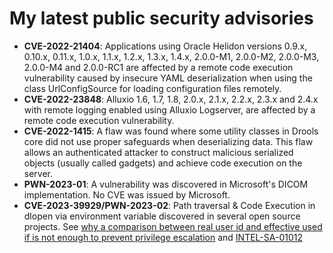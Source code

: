 # My latest public security advisories

- **CVE-2022-21404**: Applications using Oracle Helidon versions  0.9.x, 0.10.x, 0.11.x, 1.0.x, 1.1.x, 1.2.x, 1.3.x, 1.4.x, 2.0.0-M1, 2.0.0-M2, 2.0.0-M3, 2.0.0-M4 and 2.0.0-RC1 are affected by a remote code execution vulnerability caused by insecure YAML deserialization when using the class UrlConfigSource for loading configuration files remotely. 
- **CVE-2022-23848**: Alluxio 1.6, 1.7, 1.8, 2.0.x, 2.1.x, 2.2.x, 2.3.x and 2.4.x with remote logging enabled using Alluxio Logserver, are affected by a remote code execution vulnerability.
- **CVE-2022-1415**: A flaw was found where some utility classes in Drools core did not use proper safeguards when deserializing data. This flaw allows an authenticated attacker to construct malicious serialized objects (usually called gadgets) and achieve code execution on the server.
- **PWN-2023-01**: A vulnerability was discovered in Microsoft's DICOM implementation. No CVE was issued by Microsoft.
- **CVE-2023-39929/PWN-2023-02**: Path traversal & Code Execution in dlopen via environment variable discovered in several open source projects. See [why a comparison between real user id and effective used if is not enough to prevent privilege escalation](https://websec.ca/publication/Blog/comparison-between-real-user-id-and-effective-user-id-is-not-enough-to-prevent-privilege-escalation) and [INTEL-SA-01012](https://www.intel.com/content/www/us/en/security-center/advisory/intel-sa-01012.html)
